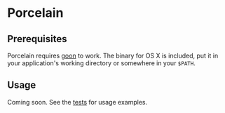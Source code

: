 Porcelain
=========

## Prerequisites

Porcelain requires [goon](https://github.com/alco/goon) to work. The binary for OS X is included, put it in your application's working directory or somewhere in your `$PATH`.

## Usage

Coming soon. See the [tests](https://github.com/alco/porc/blob/master/test/porc_test.exs) for usage examples.
